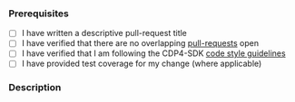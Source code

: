 ### Prerequisites

- [ ] I have written a descriptive pull-request title
- [ ] I have verified that there are no overlapping [pull-requests](https://github.com/RHEAGROUP/EcoreNetto/pulls) open
- [ ] I have verified that I am following the CDP4-SDK [code style guidelines](https://raw.githubusercontent.com/RHEAGROUP/EcoreNetto/master/.github/CONTRIBUTING.md)
- [ ] I have provided test coverage for my change (where applicable)

### Description
<!-- A description of the changes proposed in the pull-request -->

<!-- Thanks for contributing to EcoreNetto! -->